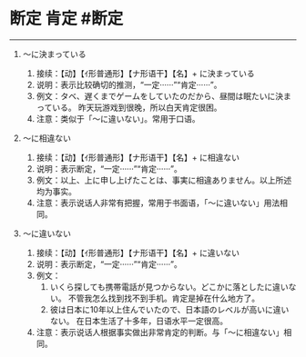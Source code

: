 # 断定 肯定 #断定
---
1. 〜に決まっている
	1. 接续：【动】【ｲ形普通形】【ナ形语干】【名】+ に決まっている
	2. 说明：表示比较确切的推测，“一定······”“肯定······”。
	3. 例文：タベ、遅くまでゲームをしていたのだから、昼間は眠たいに決まっている。
			昨天玩游戏到很晚，所以白天肯定很困。
	4. 注意：类似于「〜に違いない」。常用于口语。

2. 〜に相違ない
	1. 接续：【动】【ｲ形普通形】【ナ形语干】【名】+ に相違ない
	2. 说明：表示断定，“一定······”“肯定······”。
	3. 例文：以上、上に申し上げたことは、事実に相違ありません。以上所述均为事实。
	4. 注意：表示说话人非常有把握，常用于书面语，「〜に違いない」用法相同。

3. 〜に違いない
	1. 接续：【动】【ｲ形普通形】【ナ形语干】【名】+ に違いない
	2. 说明：表示断定，“一定······”“肯定······”。
	3. 例文：
		1. いくら探しても携帯電話が見つからない。どこかに落としたに違いない。
			不管我怎么找到找不到手机。肯定是掉在什么地方了。
		2. 彼は日本に10年以上住んでいたので、日本語のレベルが高いに違いない。
			在日本生活了十多年，日语水平一定很高。
	4. 注意：表示说话人根据事实做出非常肯定的判断。与「〜に相違ない」相同。